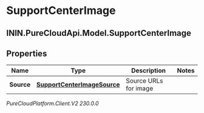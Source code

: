 # SupportCenterImage

## ININ.PureCloudApi.Model.SupportCenterImage

## Properties

|Name | Type | Description | Notes|
|------------ | ------------- | ------------- | -------------|
| **Source** | [**SupportCenterImageSource**](SupportCenterImageSource) | Source URLs for image | |



_PureCloudPlatform.Client.V2 230.0.0_
